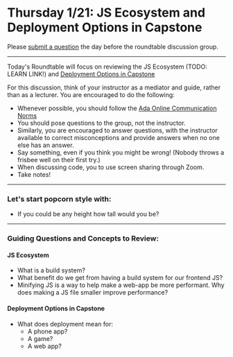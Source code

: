 # Thursday 1/21: JS Ecosystem and Deployment Options in Capstone

Please [submit a question](https://airtable.com/shrOEPwWbMZXxXlTt) the day before the roundtable discussion group.

---

Today's Roundtable will focus on reviewing the JS Ecosystem (TODO: LEARN LINK!) and [Deployment Options in Capstone](https://docs.google.com/presentation/d/1PXoyAS12Ey8HvtykrE32Ae63FL-Nwwbi3ha251ZEG34/edit#slide=id.p)

For this discussion, think of your instructor as a mediator and guide, rather than as a lecturer. You are encouraged to do the following:

* Whenever possible, you should follow the [Ada Online Communication Norms](https://learn-2.galvanize.com/cohorts/2036/blocks/882/content_files/00-welcome-to-ada/02-wk01-online-communication-norms.md)
* You should pose questions to the group, not the instructor.
* Similarly, you are encouraged to answer questions, with the instructor available to correct misconceptions and provide answers when no one else has an answer.
* Say something, even if you think you might be wrong! (Nobody throws a frisbee well on their first try.)
* When discussing code, you to use screen sharing through Zoom.
* Take notes!

---

### Let's start popcorn style with:

* If you could be any height how tall would you be?

---

### Guiding Questions and Concepts to Review:

#### JS Ecosystem

* What is a build system?
* What benefit do we get from having a build system for our frontend JS?
* Minifying JS is a way to help make a web-app be more performant. Why does making a JS file smaller improve performance?


#### Deployment Options in Capstone

* What does deployment mean for:
  * A phone app?
  * A game?
  * A web app?
